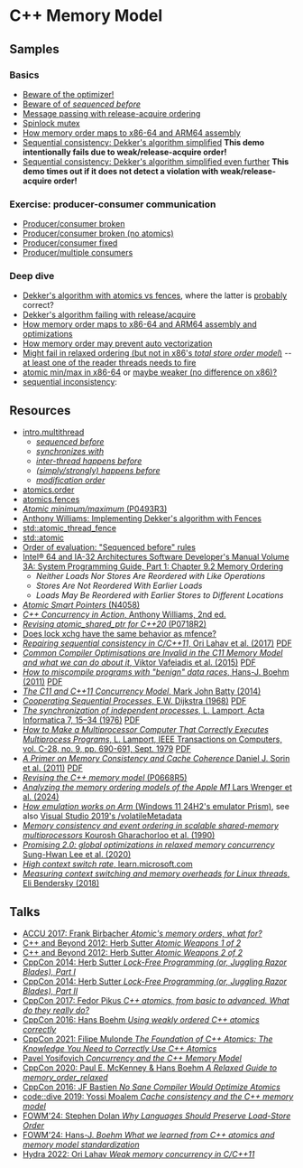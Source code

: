 # C++ Memory Model


## Samples

### Basics

* [Beware of the optimizer!](https://godbolt.org/z/rMGao4K1f)
* [Beware of of *sequenced before*](https://godbolt.org/z/698G4Kxv4)
* [Message passing with release-acquire ordering](https://godbolt.org/z/4hbK7dx7K)
* [Spinlock mutex](https://godbolt.org/z/zddsM5P3h)
* [How memory order maps to x86-64 and ARM64 assembly](https://godbolt.org/z/oTff5aY67)
* [Sequential consistency: Dekker's algorithm simplified](https://godbolt.org/z/oe3svbWv1) **This demo intentionally fails due to weak/release-acquire order!**
* [Sequential consistency: Dekker's algorithm simplified even further](https://godbolt.org/z/Ee8fo47TM) **This demo times out if it does not detect a violation with weak/release-acquire order!**

### Exercise: producer-consumer communication

* [Producer/consumer broken](https://godbolt.org/z/bh39zEdbM)
* [Producer/consumer broken (no atomics)](https://godbolt.org/z/6r7z8rTrv)
* [Producer/consumer fixed](https://godbolt.org/z/sEsa4h8sr)
* [Producer/multiple consumers](https://godbolt.org/z/d3oY6hh1G)

### Deep dive

* [Dekker's algorithm with atomics vs fences](https://godbolt.org/z/YP4cY6zM1), where the latter is [probably](https://godbolt.org/z/xr8E3nMGG) correct?
* [Dekker's algorithm failing with release/acquire](https://godbolt.org/z/GWY85ofE5)
* [How memory order maps to x86-64 and ARM64 assembly and optimizations](https://godbolt.org/z/drreTbhbr)
* [How memory order may prevent auto vectorization](https://godbolt.org/z/31W9P8Y36)
* [Might fail in relaxed ordering (but not in x86's *total store order model*)](https://godbolt.org/z/99xfvfjP3) -- [at least one of the reader threads needs to fire](https://godbolt.org/z/n4d8f8ca5)
* [atomic min/max in x86-64](https://godbolt.org/z/PjKjvfnGe) or [maybe weaker (no difference on x86)?](https://godbolt.org/z/r8TMzjea5)
* [sequential inconsistency](https://godbolt.org/z/abEYbsTcv): 

## Resources

* [intro.multithread](https://eel.is/c++draft/intro.multithread)
	* [*sequenced before*](https://eel.is/c++draft/intro.execution#def:sequenced_before)
	* [*synchronizes with*](https://eel.is/c++draft/atomics.order)
	* [*inter-thread happens before*](https://eel.is/c++draft/intro.multithread#def:inter-thread_happens_before)
	* [*(simply/strongly) happens before*](https://eel.is/c++draft/intro.multithread#def:happens_before)
	* [*modification order*](https://eel.is/c++draft/intro.races#def:modification_order)
* [atomics.order](https://eel.is/c++draft/atomics.order)
* [atomics.fences](https://eel.is/c++draft/atomics.fences)
* [*Atomic minimum/maximum* (P0493R3)](https://www.open-std.org/jtc1/sc22/wg21/docs/papers/2021/p0493r3.pdf)
* [Anthony Williams: Implementing Dekker's algorithm with Fences](https://www.justsoftwaresolutions.co.uk/threading/implementing_dekkers_algorithm_with_fences.html)
* [std::atomic_thread_fence](https://en.cppreference.com/w/cpp/atomic/atomic_thread_fence)
* [std::atomic](https://en.cppreference.com/w/cpp/atomic/atomic)
* [Order of evaluation: "Sequenced before" rules](https://en.cppreference.com/w/cpp/language/eval_order)
* [Intel® 64 and IA-32 Architectures Software Developer's Manual Volume 3A: System Programming Guide, Part 1: Chapter 9.2 Memory Ordering](https://www.intel.com/content/www/us/en/developer/articles/technical/intel-sdm.html)
	* *Neither Loads Nor Stores Are Reordered with Like Operations*
	* *Stores Are Not Reordered With Earlier Loads*
	* *Loads May Be Reordered with Earlier Stores to Different Locations*
* [*Atomic Smart Pointers* (N4058)](https://www.open-std.org/jtc1/sc22/wg21/docs/papers/2014/n4058.pdf)
* [*C++ Concurrency in Action*, Anthony Williams, 2nd ed.](https://www.manning.com/books/c-plus-plus-concurrency-in-action-second-edition)
* [*Revising atomic_shared_ptr for C++20* (P0718R2)](https://www.manning.com/books/c-plus-plus-concurrency-in-action-second-edition)
* [Does lock xchg have the same behavior as mfence?](https://stackoverflow.com/a/50279772/75883571)
* [*Repairing sequential consistency in C/C++11*, Ori Lahav et al. (2017)](https://doi.org/10.1145/3062341.3062352) [PDF](https://plv.mpi-sws.org/scfix/paper.pdf)
* [*Common Compiler Optimisations are Invalid in the C11 Memory Model and what we can do about it*, Viktor Vafeiadis et al. (2015)](https://doi.org/10.1145/2676726.2676995) [PDF](https://people.mpi-sws.org/~viktor/papers/popl2015-c11comp.pdf)
* [*How to miscompile programs with "benign" data races*, Hans-J. Boehm (2011)](https://doi.org/10.5555/2001252.2001255) [PDF](https://www.usenix.org/legacy/events/hotpar11/tech/final_files/Boehm.pdf)
* [*The C11 and C++11 Concurrency Model*, Mark John Batty (2014)](https://www.cs.kent.ac.uk/people/staff/mjb211/docs/toc.pdf)
* [*Cooperating Sequential Processes*, E.W. Dijkstra (1968)](https://doi.org/10.1007/978-1-4757-3472-0_2) [PDF](https://pure.tue.nl/ws/files/4279816/344354178746665.pdf)
* [*The synchronization of independent processes*, L. Lamport, Acta Informatica 7, 15–34 (1976)](https://doi.org/10.1007/BF00265219) [PDF](https://lamport.azurewebsites.net/pubs/synchronization.pdf)
* [*How to Make a Multiprocessor Computer That Correctly Executes Multiprocess Programs*, L. Lamport, IEEE Transactions on Computers, vol. C-28, no. 9, pp. 690-691, Sept. 1979](https://doi.org/10.1109/TC.1979.1675439) [PDF](https://www.microsoft.com/en-us/research/uploads/prod/2016/12/How-to-Make-a-Multiprocessor-Computer-That-Correctly-Executes-Multiprocess-Programs.pdf)
* [*A Primer on Memory Consistency and Cache Coherence* Daniel J. Sorin et al. (2011)](https://doi.org/10.1007/978-3-031-01733-9) [PDF](https://course.ece.cmu.edu/~ece847c/S15/lib/exe/fetch.php?media=part2_2_sorin12.pdf)
* [*Revising the C++ memory model* (P0668R5)](https://www.open-std.org/jtc1/sc22/wg21/docs/papers/2018/p0668r5.html)
* [*Analyzing the memory ordering models of the Apple M1* Lars Wrenger et al. (2024)](https://doi.org/10.1016/j.sysarc.2024.103102)
* [*How emulation works on Arm* (Windows 11 24H2's emulator Prism)](https://learn.microsoft.com/en-us/windows/arm/apps-on-arm-x86-emulation), see also [Visual Studio 2019's /volatileMetadata](https://learn.microsoft.com/en-us/cpp/build/reference/volatile?view=msvc-170)
* [*Memory consistency and event ordering in scalable shared-memory multiprocessors* Kourosh Gharachorloo et al. (1990)](https://doi.org/10.1145/325096.325102)
* [*Promising 2.0: global optimizations in relaxed memory concurrency* Sung-Hwan Lee et al. (2020)](https://doi.org/10.1145/3385412.3386010)
* [*High context switch rate*, learn.microsoft.com](https://learn.microsoft.com/en-us/gaming/gdk/_content/gc/system/overviews/finding-threading-issues/high-context-switches)
* [*Measuring context switching and memory overheads for Linux threads*, Eli Bendersky (2018)](https://eli.thegreenplace.net/2018/measuring-context-switching-and-memory-overheads-for-linux-threads/)


## Talks

* [ACCU 2017: Frank Birbacher *Atomic's memory orders, what for?*](https://youtu.be/A_vAG6LIHwQ)
* [C++ and Beyond 2012: Herb Sutter  *Atomic Weapons 1 of 2*](https://youtu.be/A8eCGOqgvH4)
* [C++ and Beyond 2012: Herb Sutter  *Atomic Weapons 2 of 2*](https://youtu.be/KeLBd2EJLOU)
* [CppCon 2014: Herb Sutter *Lock-Free Programming (or, Juggling Razor Blades), Part I*](https://youtu.be/c1gO9aB9nbs)
* [CppCon 2014: Herb Sutter *Lock-Free Programming (or, Juggling Razor Blades), Part II*](https://youtu.be/CmxkPChOcvw)
* [CppCon 2017: Fedor Pikus *C++ atomics, from basic to advanced. What do they really do?*](https://youtu.be/ZQFzMfHIxng)
* [CppCon 2016: Hans Boehm *Using weakly ordered C++ atomics correctly*](https://youtu.be/M15UKpNlpeM)
* [CppCon 2021: Filipe Mulonde *The Foundation of C++ Atomics: The Knowledge You Need to Correctly Use C++ Atomics*](https://youtu.be/BfEnMRWLjgQ)
* [Pavel Yosifovich *Concurrency and the C++ Memory Model*](https://youtu.be/NZ_ncor_Lj0)
* [CppCon 2020: Paul E. McKenney & Hans Boehm *A Relaxed Guide to memory_order_relaxed*](https://youtu.be/cWkUqK71DZ0)
* [CppCon 2016: JF Bastien *No Sane Compiler Would Optimize Atomics*](https://youtu.be/IB57wIf9W1k)
* [code::dive 2019: Yossi Moalem *Cache consistency and the C++ memory model*](https://youtu.be/Sa08x_NMZIg)
* [FOWM'24: Stephen Dolan *Why Languages Should Preserve Load-Store Order*](https://youtu.be/cILLfXBBITg)
* [FOWM'24: Hans-J. *Boehm What we learned from C++ atomics and memory model standardization*](https://youtu.be/Ss7gIs2-hzk)
* [Hydra 2022: Ori Lahav *Weak memory concurrency in C/C++11*](https://youtu.be/mOqu8vGSysc)